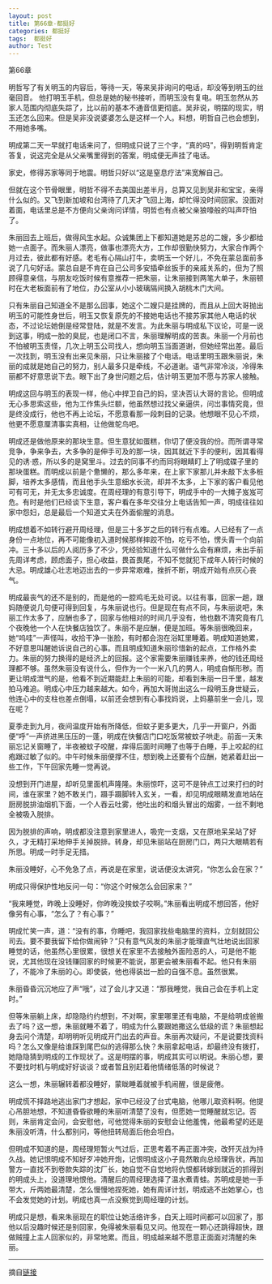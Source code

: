 ```yaml
---
layout: post
title: 第66章-都挺好
categories: 都挺好
tags:  都挺好
author: Test
---
```


第66章

明哲写了有关明玉的内容后，等待一天，等来吴非询问的电话，却没等到明玉的丝毫回音。 他打明玉手机，但总是她的秘书接听，而明玉没有复电。明玉忽然从苏家人范围内彻底失踪了，比以前的基本不通音信更彻底。吴非说，明摆的现实，明玉还怎么回来。但是吴非没说婆婆怎么是这样一个人。料想，明哲自己也会想到，不用她多嘴。



明成第二天一早就打电话来问了，但明成只说了三个字，“真的吗”，得到明哲肯定答复，说这完全是从父亲嘴里得到的答案，明成便无声挂了电话。



家史，修得苏家等同于地震。明哲只好以“这是窒息疗法”来宽解自己。



但就在这个节骨眼里，明哲不得不去美国出差半月，总算又见到吴非和宝宝，亲得什么似的。又飞到新加坡和台湾待了几天才飞回上海，却忙得没时间回家。没面对着面，电话里总是不方便向父亲询问详情，明哲也有点被父亲狼嚎般的叫声吓怕了。



朱丽回去上班后，做得风生水起。众诚集团上下都知道她是苏总的二嫂，多少都给她一点面子。而朱丽人漂亮，做事也漂亮大方，工作却很勤快努力，大家合作两个月过去，彼此都有好感。老毛有心隔山打牛，卖明玉一个好儿，不免在蒙总面前多说了几句好话。蒙总自是不肯在自己公司多安插牵丝扳手的亲戚关系的，但为了照顾得意亲信，与朋友吃饭时候有意推荐一把朱丽，让朱丽接到两笔大单子，朱丽顿时在大老板面前有了地位，办公室从小小玻璃隔间换入胡桃木门大间。



只有朱丽自己知道全不是那么回事，她这个二嫂只是挂牌的，而且从上回大哥抛出明玉的可能性身世后，明玉又恢复原先的不接她电话也不接苏家其他人电话的状态，不过论坛她倒是经常登陆，就是不发言。为此朱丽与明成私下议论，可是一说到这事，明成一脸的臭屁，也是闭口不言，朱丽理解明成的苦衷。朱丽一个月前也不怕被明玉责怪，几次上明玉公司找人，想向明玉当面道谢，但她经常出差。最后一次找到，明玉没有出来见朱丽，只让朱丽接了个电话。电话里明玉跟朱丽说，朱丽的成就是她自己的努力，别人最多只是牵线，不必道谢。语气非常冷淡，冷得朱丽都不好意思说下去。眼下出了身世问题之后，估计明玉更加不愿与苏家人接触。



明成这回与明玉的表现一样，他心中捍卫自己的妈，坚决否认大哥的言论。但明成无心多思索这些，他为工作焦头烂额，他虽然想过找父亲逼供，问岀事情究竟，但是终没成行，他也不再上论坛，不愿意看那一段刺目的记录。他想眼不见心不烦，他更不愿意厘清事实真相，让他做鸵鸟吧。



明成还是做他原来的那块生意。但生意犹如蛋糕，你切了便没我的份。而所谓寻常竞争，争来争去，大多争的是伸手可及的那一块，因其就近下手的便利，因其看得见的诱·惑，所以多的是窝里斗。过去的同事不约而同将眼睛盯上了明成碟子里的那块蛋糕。而明成以前是个惫懒的，那么多年来，在上家下家那儿并未敲下太多桩脚，培养太多感情，而且他手头生意细水长流，却并不太多，上下家的客户看见他可有可无，并无太多忠诚度。在周经理的有意引导下，明成手中的一大摊子岌岌可危。有时是他们已经谈下生意，客户看在多年交往分上电话告知一声，明成往往如家中怨妇，总是最后一个知道丈夫在外面偷腥的消息。



明成想着不如转行避开周经理，但是三十多岁之后的转行有点难。人已经有了一点身份一点地位，再不可能像初入道时候那样摔跤不怕，吃亏不怕，愣头青一个向前冲。三十多以后的人阅历多了不少，凭经验知道什么可做什么会有麻烦，未出手前先周详考虑，顾虑面子，担心收益，畏首畏尾，不知不觉就犯下成年人转行时候的大忌。明成雄心壮志地迈出去的一步异常艰难，挫折不断，明成开始有点灰心丧气。



明成最丧气的还不是别的，而是他的一腔鸡毛无处可说。以往有事，回家一趟，跟妈随便说几句便可得到回复，与朱丽说也行。但是现在有点不同，与朱丽说吧，朱丽工作太多了，应酬也多了，回家与他相对的时间几乎没有，他也数不清究竟有几个夜晚他一个人在快餐店独饮了。朱丽不是应酬，便是加班。等朱丽很晚回来，她“呜哇”一声怪叫，收拾干净一张脸，有时都会泡在浴缸里睡着。明成知道她累，不好意思叫醒她诉说自己的心事。而且明成知道朱丽珍惜新的起点，工作格外卖力。朱丽的努力换得的是经济上的回报。这个家需要朱丽赚钱来养，他的钱还周经理都不够。虽然朱丽没有说什么，但作为一个一米八几的男人，明成自惭形秽。而更让明成泄气的是，他看不到近期能赶上朱丽的可能，却看到朱丽一日千里，越发拍马难追。明成心中压力越来越大。如今，再加大哥抛出这么一段明玉身世疑云，他连心中的支柱也差点倒塌，以前还会想到有心事找妈说，上妈墓前坐一会儿，现在呢？



夏季走到九月，夜间温度开始有所降低，但蚊子更多更大，几乎一开窗户，外面便“呼”一声挤进黑压压的一蓬，明成在快餐店门口吃饭常被蚊子哄走。前面一天朱丽忘记关窗睡了，半夜被蚊子咬醒，痒得后面时间睡了也等于白睡，手上咬起的红疱跟过敏了似的。中午时候朱丽便撑不住，想到晚上还要有个应酬，她紧着赶出一些工作，下午回家先睡一觉再说。



没想到开门进屋，却听见里面机声隆隆。朱丽惊吓，这可不是钟点工过来打扫的时间，谁在家里？她不敢关门，蹑手蹑脚转入玄关，一看，却见明成眼睛发直地站在厨房脱排油烟机下面，一个人吞云吐雾，他吐出的和烟头冒出的烟雾，一丝不剩地全被吸入脱排。



因为脱排的声响，明成都没注意到家里进人，吸完一支烟，又在原地呆呆站了好久，才无精打采地伸手关掉脱排。转身，却见朱丽站在厨房门口，两只大眼睛若有所思。明成一时手足无措。



朱丽没睡好，心不免急了点，再说是在家里，说话便没太讲究，“你怎么会在家？”



明成只得保护性地反问一句：“你这个时候怎么会回家来？”



“我来睡觉，昨晚上没睡好，你昨晚没挨蚊子咬啊。”朱丽看出明成不想回答，他好像另有心事，“怎么了？有心事？”



明成忙笑一声，道：“没有的事，你睡吧，我回家找些电脑里的资料，立刻就回公司去。要不要我留下给你做闹钟？”只有意气风发的朱丽才能理直气壮地说出回家睡觉的话，他虽然心里很累，很想关在家里不去接触外面险恶的人，可是他不能说，尤其他现在没钱赚回家的时候更不能说，那更会被朱丽看不起。他只有朱丽了，不能冷了朱丽的心。即使装，他也得装岀一脸的自强不息。虽然很累。



朱丽昏昏沉沉地应了声“哦”，过了会儿才又道：“那我睡觉，我自己会在手机上定时。”



但等朱丽躺上床，却隐隐约约想到，不对啊，家里哪里还有电脑，不是给明成爸搬去了吗？这一想，朱丽就睡不着了，明成为什么要跟她撒这么低级的谎？朱丽想起身去问个清楚，却明明听见明成开门出去的声音。朱丽再次疑问，不是说要找资料吗？怎么又像是给谁踩到尾巴似的逃得那么快？朱丽拿起电话，却最终没有拨打，她隐隐猜到明成的工作现状了。这是明摆的事，明成其实可以明说。朱丽心想，要不要找时机与明成好好谈谈？或者暂且别赶着他情绪低落的时候说？



这么一想，朱丽辗转着都没睡好，蒙眬睡着就被手机闹醒，很是疲倦。



明成慌不择路地逃出家门才想起，家中已经没了台式电脑，他哪儿取资料啊。他提心吊胆地想，不知道昏昏欲睡的朱丽听清楚了没有，但愿她一觉睡醒就忘记。否则，朱丽肯定会问，会安慰他，可他觉得朱丽的安慰会让他羞愧，他最希望的还是朱丽没听清，什么都别问，等他扭转局面后他会坦白。



但明成不知道的是，周经理短暂火气过后，正思考着不再正面冲突，改歼灭战为持久战。她记恨明成不知好歹冲她开炮，记恨明成这小子竟然敢向总经理告状，再加警方一直找不到卷款失踪的沈厂长，她自觉不自觉地将仇恨都转嫁到就近的抓得到的明成头上，没道理地恨他。清醒后的周经理选择了温水煮青蛙。苏明成是她一手带大，斤两她最清楚，怎么慢慢地捏死她，她有周详计划，明成逃不出她掌心，也不会发觉她的计划。明成也真一点没察觉到周经理的计划。



明成只是想，看来朱丽现在的职位让她活络许多，白天上班时间都可以回家了，那他以后没趣时候还是别回家，免得被朱丽看见又问。他现在一颗心还跳得超快，跟做贼撞上主人回家似的，非常地累。而且，明成越来越不愿意正面面对清醒的朱丽。







*****

摘自[链接](https://m.vodtw.com/wapbook-53717-32938840/)